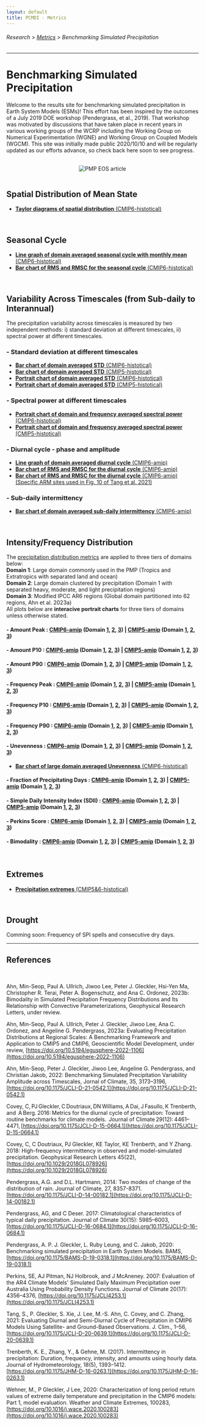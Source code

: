 ```yaml
---
layout: default
title: PCMDI - Metrics
---
```

###### Research > [Metrics][Metrics] > Benchmarking Simulated Precipitation
---

# Benchmarking Simulated Precipitation
Welcome to the results site for benchmarking simulated precipitation in Earth System Models (ESMs)! This effort has been inspired by the outcomes of a July 2019 DOE workshop (Pendergrass, et al., 2019).  That workshop was motivated by discussions that have taken place in recent years in various working groups of the WCRP including the Working Group on Numerical Experimentation (WGNE) and Working Group on Coupled Models (WGCM).  This site was initially made public 2020/10/10 and will be regularly updated as our efforts advance, so check back here soon to see progress.  
<br/>

<center>
<img style="border:0px" src="PR_benchmarking_FIG4.png"
alt="PMP EOS article">
</center>
<br/>


## Spatial Distribution of Mean State
- [**Taylor diagrams of spatial distribution** (CMIP6-histotical)][mean]
<br/>


## Seasonal Cycle
- [**Line graph of domain averaged seasonal cycle with monthly mean** (CMIP6-histotical)][Line_SC-1]
- [**Bar chart of RMS and RMSC for the seasonal cycle** (CMIP6-histotical)][Bar_SC-1]
<br/>


## Variability Across Timescales (from Sub-daily to Interannual) 
The precipitation variability across timescales is measured by two independent methods: i) standard deviation at different timescales, ii) spectral power at different timescales.

### - Standard deviation at different timescales 
- [**Bar chart of domain averaged STD** (CMIP6-histotical)][Bar_VAC-2]
- [**Bar chart of domain averaged STD** (CMIP5-histotical)][Bar_VAC-1]
- [**Portrait chart of domain averaged STD** (CMIP6-histotical)][Port_VAC-2]
- [**Portrait chart of domain averaged STD** (CMIP5-histotical)][Port_VAC-1]

### - Spectral power at different timescales 
- [**Portrait chart of domain and frequency averaged spectral power** (CMIP6-histotical)][Port_PS-2]
- [**Portrait chart of domain and frequency averaged spectral power** (CMIP5-histotical)][Port_PS-1]

### - Diurnal cycle - phase and amplitude
- [**Line graph of domain averaged diurnal cycle** (CMIP6-amip)][Line_DC-1]
- [**Bar chart of RMS and RMSC for the diurnal cycle** (CMIP6-amip)][Bar_DC-1]
- [**Bar chart of RMS and RMSC for the diurnal cycle** (CMIP6-amip) (Specific ARM sites used in Fig. 10 of Tang et al. 2021)][Bar_DC-2]

### - Sub-daily intermittency
- [**Bar chart of domain averaged sub-daily intermittency** (CMIP6-amip)][Bar_SDI-1]
<br/>


## Intensity/Frequency Distribution
The <a href="precip_distribution_metric_table.pdf" target="_new">precipitation distribution metrics</a> are applied to three tiers of domains below: 
<br/>
**Domain 1**: Large domain commonly used in the PMP (Tropics and Extratropics with separated land and ocean)
<br/>
**Domain 2**: Large domain clustered by precipitation (Domain 1 with separated heavy, moderate, and light precipitation regions)
<br/>
**Domain 3**: Modified IPCC AR6 regions (Global domain partitioned into 62 regions, Ahn et al. 2023a)
<br/>
All plots below are **interacive portrait charts** for three tiers of domains unless otherwise stated.

#### - Amount Peak : [CMIP6-amip][Bar_IFD-1-1] (Domain [1][Bar_IFD-1-1], [2][Bar_IFD-1-3], [3][Bar_IFD-1-5]) | [CMIP5-amip][Bar_IFD-1-2] (Domain [1][Bar_IFD-1-2], [2][Bar_IFD-1-4], [3][Bar_IFD-1-6])

#### - Amount P10 : [CMIP6-amip][Bar_IFD-2-1] (Domain [1][Bar_IFD-2-1], [2][Bar_IFD-2-3], [3][Bar_IFD-2-5]) | [CMIP5-amip][Bar_IFD-2-2] (Domain [1][Bar_IFD-2-2], [2][Bar_IFD-2-4], [3][Bar_IFD-2-6])

#### - Amount P90 : [CMIP6-amip][Bar_IFD-3-1] (Domain [1][Bar_IFD-3-1], [2][Bar_IFD-3-3], [3][Bar_IFD-3-5]) | [CMIP5-amip][Bar_IFD-3-2] (Domain [1][Bar_IFD-3-2], [2][Bar_IFD-3-4], [3][Bar_IFD-3-6])

#### - Frequency Peak : [CMIP6-amip][Bar_IFD-4-1] (Domain [1][Bar_IFD-4-1], [2][Bar_IFD-4-3], [3][Bar_IFD-4-5]) | [CMIP5-amip][Bar_IFD-4-2] (Domain [1][Bar_IFD-4-2], [2][Bar_IFD-4-4], [3][Bar_IFD-4-6])

#### - Frequency P10 : [CMIP6-amip][Bar_IFD-5-1] (Domain [1][Bar_IFD-5-1], [2][Bar_IFD-5-3], [3][Bar_IFD-5-5]) | [CMIP5-amip][Bar_IFD-5-2] (Domain [1][Bar_IFD-5-2], [2][Bar_IFD-5-4], [3][Bar_IFD-5-6])

#### - Frequency P90 : [CMIP6-amip][Bar_IFD-6-1] (Domain [1][Bar_IFD-6-1], [2][Bar_IFD-6-3], [3][Bar_IFD-6-5]) | [CMIP5-amip][Bar_IFD-6-2] (Domain [1][Bar_IFD-6-2], [2][Bar_IFD-6-4], [3][Bar_IFD-6-6])

#### - Unevenness : [CMIP6-amip][Bar_IFD-7-1] (Domain [1][Bar_IFD-7-1], [2][Bar_IFD-7-3], [3][Bar_IFD-7-5]) | [CMIP5-amip][Bar_IFD-7-2] (Domain [1][Bar_IFD-7-2], [2][Bar_IFD-7-4], [3][Bar_IFD-7-6])
- [**Bar chart of large domain averaged Unevenness** (CMIP6-histotical)][Bar_IFD-7-7]

#### - Fraction of Precipitating Days : [CMIP6-amip][Bar_IFD-8-1] (Domain [1][Bar_IFD-8-1], [2][Bar_IFD-8-3], [3][Bar_IFD-8-5]) | [CMIP5-amip][Bar_IFD-8-2] (Domain [1][Bar_IFD-8-2], [2][Bar_IFD-8-4], [3][Bar_IFD-8-6])

#### - Simple Daily Intensity Index (SDII) : [CMIP6-amip][Bar_IFD-9-1] (Domain [1][Bar_IFD-9-1], [2][Bar_IFD-9-3], [3][Bar_IFD-9-5]) | [CMIP5-amip][Bar_IFD-9-2] (Domain [1][Bar_IFD-9-2], [2][Bar_IFD-9-4], [3][Bar_IFD-9-6])

#### - Perkins Score : [CMIP6-amip][Bar_IFD-10-1] (Domain [1][Bar_IFD-10-1], [2][Bar_IFD-10-3], [3][Bar_IFD-10-5]) | [CMIP5-amip][Bar_IFD-10-2] (Domain [1][Bar_IFD-10-2], [2][Bar_IFD-10-4], [3][Bar_IFD-10-6])

#### - Bimodality : [CMIP6-amip][Bar_IFD-11-1] (Domain [1][Bar_IFD-11-1], [2][Bar_IFD-11-3], [3][Bar_IFD-11-5]) | [CMIP5-amip][Bar_IFD-11-2] (Domain [1][Bar_IFD-11-2], [2][Bar_IFD-11-4], [3][Bar_IFD-11-6])
<br/>


## Extremes  
- [**Precipitation extremes** (CMIP5&6-histotical)][extreme]
<br/>


## Drought
Comming soon:  Frequency of SPI spells and consecutive dry days.
<br/>



---

## References
<br/>

Ahn, Min-Seop, Paul A. Ullrich, Jiwoo Lee, Peter J. Gleckler, Hsi-Yen Ma, Christopher R. Terai, Peter A. Bogenschutz, and Ana C. Ordonez, 2023b: Bimodality in Simulated Precipitation Frequency Distributions and Its Relationship with Convective Parameterizations, Geophysical Research Letters, under review.

Ahn, Min-Seop, Paul A. Ullrich, Peter J. Gleckler, Jiwoo Lee, Ana C. Ordonez, and Angeline G. Pendergrass, 2023a: Evaluating Precipitation Distributions at Regional Scales: A Benchmarking Framework and Application to CMIP5 and CMIP6, Geoscientific Model Development, under review, [https://doi.org/10.5194/egusphere-2022-1106](https://doi.org/10.5194/egusphere-2022-1106)

Ahn, Min-Seop, Peter J. Gleckler, Jiwoo Lee, Angeline G. Pendergrass, and Christian Jakob, 2022: Benchmarking Simulated Precipitation Variability Amplitude across Timescales, Jornal of Climate, 35, 3173–3196, [https://doi.org/10.1175/JCLI-D-21-0542.1](https://doi.org/10.1175/JCLI-D-21-0542.1)

Covey, C, PJ Gleckler, C Doutriaux, DN Williams, A Dai, J Fasullo, K Trenberth, and  A Berg. 2016: Metrics for the diurnal cycle of precipitation: Toward routine benchmarks for climate models.  Journal of Climate 29(12): 4461–4471, [https://doi.org/10.1175/JCLI-D-15-0664.1](https://doi.org/10.1175/JCLI-D-15-0664.1)

Covey, C, C Doutriaux, PJ Gleckler, KE Taylor, KE Trenberth, and Y Zhang. 2018: High-frequency intermittency in observed and model-simulated precipitation. Geophysical Research Letters 45(22), [https://doi.org/10.1029/2018GL078926](https://doi.org/10.1029/2018GL078926)

Pendergrass, A.G. and D.L. Hartmann, 2014: Two modes of change of the distribution of rain. Journal of Climate, 27, 8357-8371. [https://doi.org/10.1175/JCLI-D-14-00182.1](https://doi.org/10.1175/JCLI-D-14-00182.1)

Pendergrass, AG, and C Deser. 2017: Climatological characteristics of typical daily precipitation. Journal of Climate 30(15): 5985–6003, [https://doi.org/10.1175/JCLI-D-16-0684.1](https://doi.org/10.1175/JCLI-D-16-0684.1)

Pendergrass, A. P. J. Gleckler, L. Ruby Leung, and C. Jakob, 2020: Benchmarking simulated precipitation in Earth System Models. BAMS, [https://doi.org/10.1175/BAMS-D-19-0318.1](https://doi.org/10.1175/BAMS-D-19-0318.1)

Perkins, SE, AJ Pitman, NJ Holbrook, and J McAneney. 2007: Evaluation of the AR4 Climate Models' Simulated Daily Maximum Precipitation over Australia Using Probability Density Functions. Journal of Climate 20(17): 4356–4376, [https://doi.org/10.1175/JCLI4253.1](https://doi.org/10.1175/JCLI4253.1)

Tang, S., P. Gleckler, S. Xie, J. Lee, M.-S. Ahn, C. Covey, and C. Zhang, 2021: Evaluating Diurnal and Semi-Diurnal Cycle of Precipitation in CMIP6 Models Using Satellite- and Ground-Based Observations. J. Clim., 1–56, [https://doi.org/10.1175/JCLI-D-20-0639.1](https://doi.org/10.1175/JCLI-D-20-0639.1)

Trenberth, K. E., Zhang, Y., & Gehne, M. (2017). Intermittency in precipitation: Duration, frequency, intensity, and amounts using hourly data. Journal of Hydrometeorology, 18(5), 1393–1412. [https://doi.org/10.1175/JHM-D-16-0263.1](https://doi.org/10.1175/JHM-D-16-0263.1)

Wehner, M., P Gleckler, J Lee, 2020: Characterization of long period return values of extreme daily temperature and precipitation in the CMIP6 models: Part 1, model evaluation.  Weather and Climate Extremes, 100283, [https://doi.org/10.1016/j.wace.2020.100283](https://doi.org/10.1016/j.wace.2020.100283)


[Line_SC-1]: https://pcmdi.llnl.gov/pmp-preliminary-results/interactive_plot/precip/seasonal_cycle/pr_annual.cycle_all.loc.mod_interactive.html
[Bar_SC-1]: https://pcmdi.llnl.gov/pmp-preliminary-results/interactive_plot/precip/seasonal_cycle/pr_annual.cycle_rms.bar_all.loc.mod_interactive.html

[Bar_VAC-1]: https://pcmdi.llnl.gov/pmp-preliminary-results/interactive_plot/precip/variability_across_timescales/STD_across_timescales/pr_STD.amean_interactive_regrid.180x90_cmip5.html
[Bar_VAC-2]: https://pcmdi.llnl.gov/pmp-preliminary-results/interactive_plot/precip/variability_across_timescales/STD_across_timescales/pr_STD.amean_interactive_regrid.180x90_cmip6.html
[Port_VAC-1]: https://pcmdi.llnl.gov/pmp-preliminary-results/interactive_plot/precip/variability_across_timescales/STD_across_timescales/pr_STD.amean_portrait_interactive_regrid.180x90_cmip5.html
[Port_VAC-2]: https://pcmdi.llnl.gov/pmp-preliminary-results/interactive_plot/precip/variability_across_timescales/STD_across_timescales/pr_STD.amean_portrait_interactive_regrid.180x90_cmip6.html

[Port_PS-1]: https://pcmdi.llnl.gov/pmp-preliminary-results/interactive_plot/precip/variability_across_timescales/PS_across_timescales/portrait_PS_pr.3hr_ratio_regrid.180x90_cmip5_ensmean_obsmean_woSD_interactive.html
[Port_PS-2]: https://pcmdi.llnl.gov/pmp-preliminary-results/interactive_plot/precip/variability_across_timescales/PS_across_timescales/portrait_PS_pr.3hr_ratio_regrid.180x90_cmip6_ensmean_obsmean_woSD_interactive.html

[Line_DC-1]: https://pcmdi.llnl.gov/pmp-preliminary-results/interactive_plot/precip/variability_across_timescales/diurnal_cycle/pr_diurnal.cycle_all.loc.mod_interactive.html
[Bar_DC-1]: https://pcmdi.llnl.gov/pmp-preliminary-results/interactive_plot/precip/variability_across_timescales/diurnal_cycle/pr_diurnal.cycle_rms.bar_all.loc.mod_interactive.html
[Bar_DC-2]: https://pcmdi.llnl.gov/pmp-preliminary-results/interactive_plot/precip/diurnal/pr_diurnal.cycle_rms.bar_all.loc.mod_interactive.html

[Bar_SDI-1]: https://pcmdi.llnl.gov/pmp-preliminary-results/interactive_plot/precip/variability_across_timescales/intermittency/pr_intermittency.amean_interactive.html

[Bar_IFD-1-1]: https://pcmdi.llnl.gov/pmp-preliminary-results/interactive_plot/precip/intensity.frequency_distribution/large_domain/interactive_portrait_dits_regrid.180x90_ensmean_cmip6_amtpeak_ANN.html
[Bar_IFD-1-2]: https://pcmdi.llnl.gov/pmp-preliminary-results/interactive_plot/precip/intensity.frequency_distribution/large_domain/interactive_portrait_dits_regrid.180x90_ensmean_cmip5_amtpeak_ANN.html
[Bar_IFD-1-3]: https://pcmdi.llnl.gov/pmp-preliminary-results/interactive_plot/precip/intensity.frequency_distribution/large.clust_domain/interactive_portrait_dits_regrid.180x90_ensmean_cmip6_amtpeak_ANN.html
[Bar_IFD-1-4]: https://pcmdi.llnl.gov/pmp-preliminary-results/interactive_plot/precip/intensity.frequency_distribution/large.clust_domain/interactive_portrait_dits_regrid.180x90_ensmean_cmip5_amtpeak_ANN.html
[Bar_IFD-1-5]: https://pcmdi.llnl.gov/pmp-preliminary-results/interactive_plot/precip/intensity.frequency_distribution/AR6.modified_domain/interactive_portrait_dits_regrid.180x90_ensmean_cmip6_amtpeak_ANN.html
[Bar_IFD-1-6]: https://pcmdi.llnl.gov/pmp-preliminary-results/interactive_plot/precip/intensity.frequency_distribution/AR6.modified_domain/interactive_portrait_dits_regrid.180x90_ensmean_cmip5_amtpeak_ANN.html

[Bar_IFD-2-1]: https://pcmdi.llnl.gov/pmp-preliminary-results/interactive_plot/precip/intensity.frequency_distribution/large_domain/interactive_portrait_dits_regrid.180x90_ensmean_cmip6_amtP10_ANN.html
[Bar_IFD-2-2]: https://pcmdi.llnl.gov/pmp-preliminary-results/interactive_plot/precip/intensity.frequency_distribution/large_domain/interactive_portrait_dits_regrid.180x90_ensmean_cmip5_amtP10_ANN.html
[Bar_IFD-2-3]: https://pcmdi.llnl.gov/pmp-preliminary-results/interactive_plot/precip/intensity.frequency_distribution/large.clust_domain/interactive_portrait_dits_regrid.180x90_ensmean_cmip6_amtP10_ANN.html
[Bar_IFD-2-4]: https://pcmdi.llnl.gov/pmp-preliminary-results/interactive_plot/precip/intensity.frequency_distribution/large.clust_domain/interactive_portrait_dits_regrid.180x90_ensmean_cmip5_amtP10_ANN.html
[Bar_IFD-2-5]: https://pcmdi.llnl.gov/pmp-preliminary-results/interactive_plot/precip/intensity.frequency_distribution/AR6.modified_domain/interactive_portrait_dits_regrid.180x90_ensmean_cmip6_amtP10_ANN.html
[Bar_IFD-2-6]: https://pcmdi.llnl.gov/pmp-preliminary-results/interactive_plot/precip/intensity.frequency_distribution/AR6.modified_domain/interactive_portrait_dits_regrid.180x90_ensmean_cmip5_amtP10_ANN.html

[Bar_IFD-3-1]: https://pcmdi.llnl.gov/pmp-preliminary-results/interactive_plot/precip/intensity.frequency_distribution/large_domain/interactive_portrait_dits_regrid.180x90_ensmean_cmip6_amtP90_ANN.html
[Bar_IFD-3-2]: https://pcmdi.llnl.gov/pmp-preliminary-results/interactive_plot/precip/intensity.frequency_distribution/large_domain/interactive_portrait_dits_regrid.180x90_ensmean_cmip5_amtP90_ANN.html
[Bar_IFD-3-3]: https://pcmdi.llnl.gov/pmp-preliminary-results/interactive_plot/precip/intensity.frequency_distribution/large.clust_domain/interactive_portrait_dits_regrid.180x90_ensmean_cmip6_amtP90_ANN.html
[Bar_IFD-3-4]: https://pcmdi.llnl.gov/pmp-preliminary-results/interactive_plot/precip/intensity.frequency_distribution/large.clust_domain/interactive_portrait_dits_regrid.180x90_ensmean_cmip5_amtP90_ANN.html
[Bar_IFD-3-5]: https://pcmdi.llnl.gov/pmp-preliminary-results/interactive_plot/precip/intensity.frequency_distribution/AR6.modified_domain/interactive_portrait_dits_regrid.180x90_ensmean_cmip6_amtP90_ANN.html
[Bar_IFD-3-6]: https://pcmdi.llnl.gov/pmp-preliminary-results/interactive_plot/precip/intensity.frequency_distribution/AR6.modified_domain/interactive_portrait_dits_regrid.180x90_ensmean_cmip5_amtP90_ANN.html

[Bar_IFD-4-1]: https://pcmdi.llnl.gov/pmp-preliminary-results/interactive_plot/precip/intensity.frequency_distribution/large_domain/interactive_portrait_dits_regrid.180x90_ensmean_cmip6_frqpeak_ANN.html
[Bar_IFD-4-2]: https://pcmdi.llnl.gov/pmp-preliminary-results/interactive_plot/precip/intensity.frequency_distribution/large_domain/interactive_portrait_dits_regrid.180x90_ensmean_cmip5_frqpeak_ANN.html
[Bar_IFD-4-3]: https://pcmdi.llnl.gov/pmp-preliminary-results/interactive_plot/precip/intensity.frequency_distribution/large.clust_domain/interactive_portrait_dits_regrid.180x90_ensmean_cmip6_frqpeak_ANN.html
[Bar_IFD-4-4]: https://pcmdi.llnl.gov/pmp-preliminary-results/interactive_plot/precip/intensity.frequency_distribution/large.clust_domain/interactive_portrait_dits_regrid.180x90_ensmean_cmip5_frqpeak_ANN.html
[Bar_IFD-4-5]: https://pcmdi.llnl.gov/pmp-preliminary-results/interactive_plot/precip/intensity.frequency_distribution/AR6.modified_domain/interactive_portrait_dits_regrid.180x90_ensmean_cmip6_frqpeak_ANN.html
[Bar_IFD-4-6]: https://pcmdi.llnl.gov/pmp-preliminary-results/interactive_plot/precip/intensity.frequency_distribution/AR6.modified_domain/interactive_portrait_dits_regrid.180x90_ensmean_cmip5_frqpeak_ANN.html

[Bar_IFD-5-1]: https://pcmdi.llnl.gov/pmp-preliminary-results/interactive_plot/precip/intensity.frequency_distribution/large_domain/interactive_portrait_dits_regrid.180x90_ensmean_cmip6_frqP10_ANN.html
[Bar_IFD-5-2]: https://pcmdi.llnl.gov/pmp-preliminary-results/interactive_plot/precip/intensity.frequency_distribution/large_domain/interactive_portrait_dits_regrid.180x90_ensmean_cmip5_frqP10_ANN.html
[Bar_IFD-5-3]: https://pcmdi.llnl.gov/pmp-preliminary-results/interactive_plot/precip/intensity.frequency_distribution/large.clust_domain/interactive_portrait_dits_regrid.180x90_ensmean_cmip6_frqP10_ANN.html
[Bar_IFD-5-4]: https://pcmdi.llnl.gov/pmp-preliminary-results/interactive_plot/precip/intensity.frequency_distribution/large.clust_domain/interactive_portrait_dits_regrid.180x90_ensmean_cmip5_frqP10_ANN.html
[Bar_IFD-5-5]: https://pcmdi.llnl.gov/pmp-preliminary-results/interactive_plot/precip/intensity.frequency_distribution/AR6.modified_domain/interactive_portrait_dits_regrid.180x90_ensmean_cmip6_frqP10_ANN.html
[Bar_IFD-5-6]: https://pcmdi.llnl.gov/pmp-preliminary-results/interactive_plot/precip/intensity.frequency_distribution/AR6.modified_domain/interactive_portrait_dits_regrid.180x90_ensmean_cmip5_frqP10_ANN.html

[Bar_IFD-6-1]: https://pcmdi.llnl.gov/pmp-preliminary-results/interactive_plot/precip/intensity.frequency_distribution/large_domain/interactive_portrait_dits_regrid.180x90_ensmean_cmip6_frqP90_ANN.html
[Bar_IFD-6-2]: https://pcmdi.llnl.gov/pmp-preliminary-results/interactive_plot/precip/intensity.frequency_distribution/large_domain/interactive_portrait_dits_regrid.180x90_ensmean_cmip5_frqP90_ANN.html
[Bar_IFD-6-3]: https://pcmdi.llnl.gov/pmp-preliminary-results/interactive_plot/precip/intensity.frequency_distribution/large.clust_domain/interactive_portrait_dits_regrid.180x90_ensmean_cmip6_frqP90_ANN.html
[Bar_IFD-6-4]: https://pcmdi.llnl.gov/pmp-preliminary-results/interactive_plot/precip/intensity.frequency_distribution/large.clust_domain/interactive_portrait_dits_regrid.180x90_ensmean_cmip5_frqP90_ANN.html
[Bar_IFD-6-5]: https://pcmdi.llnl.gov/pmp-preliminary-results/interactive_plot/precip/intensity.frequency_distribution/AR6.modified_domain/interactive_portrait_dits_regrid.180x90_ensmean_cmip6_frqP90_ANN.html
[Bar_IFD-6-6]: https://pcmdi.llnl.gov/pmp-preliminary-results/interactive_plot/precip/intensity.frequency_distribution/AR6.modified_domain/interactive_portrait_dits_regrid.180x90_ensmean_cmip5_frqP90_ANN.html

[Bar_IFD-7-1]: https://pcmdi.llnl.gov/pmp-preliminary-results/interactive_plot/precip/intensity.frequency_distribution/large_domain/interactive_portrait_dits_regrid.180x90_ensmean_cmip6_unevenness_ANN.html
[Bar_IFD-7-2]: https://pcmdi.llnl.gov/pmp-preliminary-results/interactive_plot/precip/intensity.frequency_distribution/large_domain/interactive_portrait_dits_regrid.180x90_ensmean_cmip5_unevenness_ANN.html
[Bar_IFD-7-3]: https://pcmdi.llnl.gov/pmp-preliminary-results/interactive_plot/precip/intensity.frequency_distribution/large.clust_domain/interactive_portrait_dits_regrid.180x90_ensmean_cmip6_unevenness_ANN.html
[Bar_IFD-7-4]: https://pcmdi.llnl.gov/pmp-preliminary-results/interactive_plot/precip/intensity.frequency_distribution/large.clust_domain/interactive_portrait_dits_regrid.180x90_ensmean_cmip5_unevenness_ANN.html
[Bar_IFD-7-5]: https://pcmdi.llnl.gov/pmp-preliminary-results/interactive_plot/precip/intensity.frequency_distribution/AR6.modified_domain/interactive_portrait_dits_regrid.180x90_ensmean_cmip6_unevenness_ANN.html
[Bar_IFD-7-6]: https://pcmdi.llnl.gov/pmp-preliminary-results/interactive_plot/precip/intensity.frequency_distribution/AR6.modified_domain/interactive_portrait_dits_regrid.180x90_ensmean_cmip5_unevenness_ANN.html
[Bar_IFD-7-7]: https://pcmdi.llnl.gov/pmp-preliminary-results/interactive_plot/precip/intensity.frequency_distribution/unevenness/pr_unevenness.amean_interactive.html

[Bar_IFD-8-1]: https://pcmdi.llnl.gov/pmp-preliminary-results/interactive_plot/precip/intensity.frequency_distribution/large_domain/interactive_portrait_dits_regrid.180x90_ensmean_cmip6_prdyfrac_ANN.html
[Bar_IFD-8-2]: https://pcmdi.llnl.gov/pmp-preliminary-results/interactive_plot/precip/intensity.frequency_distribution/large_domain/interactive_portrait_dits_regrid.180x90_ensmean_cmip5_prdyfrac_ANN.html
[Bar_IFD-8-3]: https://pcmdi.llnl.gov/pmp-preliminary-results/interactive_plot/precip/intensity.frequency_distribution/large.clust_domain/interactive_portrait_dits_regrid.180x90_ensmean_cmip6_prdyfrac_ANN.html
[Bar_IFD-8-4]: https://pcmdi.llnl.gov/pmp-preliminary-results/interactive_plot/precip/intensity.frequency_distribution/large.clust_domain/interactive_portrait_dits_regrid.180x90_ensmean_cmip5_prdyfrac_ANN.html
[Bar_IFD-8-5]: https://pcmdi.llnl.gov/pmp-preliminary-results/interactive_plot/precip/intensity.frequency_distribution/AR6.modified_domain/interactive_portrait_dits_regrid.180x90_ensmean_cmip6_prdyfrac_ANN.html
[Bar_IFD-8-6]: https://pcmdi.llnl.gov/pmp-preliminary-results/interactive_plot/precip/intensity.frequency_distribution/AR6.modified_domain/interactive_portrait_dits_regrid.180x90_ensmean_cmip5_prdyfrac_ANN.html

[Bar_IFD-9-1]: https://pcmdi.llnl.gov/pmp-preliminary-results/interactive_plot/precip/intensity.frequency_distribution/large_domain/interactive_portrait_dits_regrid.180x90_ensmean_cmip6_sdii_ANN.html
[Bar_IFD-9-2]: https://pcmdi.llnl.gov/pmp-preliminary-results/interactive_plot/precip/intensity.frequency_distribution/large_domain/interactive_portrait_dits_regrid.180x90_ensmean_cmip5_sdii_ANN.html
[Bar_IFD-9-3]: https://pcmdi.llnl.gov/pmp-preliminary-results/interactive_plot/precip/intensity.frequency_distribution/large.clust_domain/interactive_portrait_dits_regrid.180x90_ensmean_cmip6_sdii_ANN.html
[Bar_IFD-9-4]: https://pcmdi.llnl.gov/pmp-preliminary-results/interactive_plot/precip/intensity.frequency_distribution/large.clust_domain/interactive_portrait_dits_regrid.180x90_ensmean_cmip5_sdii_ANN.html
[Bar_IFD-9-5]: https://pcmdi.llnl.gov/pmp-preliminary-results/interactive_plot/precip/intensity.frequency_distribution/AR6.modified_domain/interactive_portrait_dits_regrid.180x90_ensmean_cmip6_sdii_ANN.html
[Bar_IFD-9-6]: https://pcmdi.llnl.gov/pmp-preliminary-results/interactive_plot/precip/intensity.frequency_distribution/AR6.modified_domain/interactive_portrait_dits_regrid.180x90_ensmean_cmip5_sdii_ANN.html

[Bar_IFD-10-1]: https://pcmdi.llnl.gov/pmp-preliminary-results/interactive_plot/precip/intensity.frequency_distribution/large_domain/interactive_portrait_dits_regrid.180x90_ensmean_cmip6_pscore_ANN.html
[Bar_IFD-10-2]: https://pcmdi.llnl.gov/pmp-preliminary-results/interactive_plot/precip/intensity.frequency_distribution/large_domain/interactive_portrait_dits_regrid.180x90_ensmean_cmip5_pscore_ANN.html
[Bar_IFD-10-3]: https://pcmdi.llnl.gov/pmp-preliminary-results/interactive_plot/precip/intensity.frequency_distribution/large.clust_domain/interactive_portrait_dits_regrid.180x90_ensmean_cmip6_pscore_ANN.html
[Bar_IFD-10-4]: https://pcmdi.llnl.gov/pmp-preliminary-results/interactive_plot/precip/intensity.frequency_distribution/large.clust_domain/interactive_portrait_dits_regrid.180x90_ensmean_cmip5_pscore_ANN.html
[Bar_IFD-10-5]: https://pcmdi.llnl.gov/pmp-preliminary-results/interactive_plot/precip/intensity.frequency_distribution/AR6.modified_domain/interactive_portrait_dits_regrid.180x90_ensmean_cmip6_pscore_ANN.html
[Bar_IFD-10-6]: https://pcmdi.llnl.gov/pmp-preliminary-results/interactive_plot/precip/intensity.frequency_distribution/AR6.modified_domain/interactive_portrait_dits_regrid.180x90_ensmean_cmip5_pscore_ANN.html

[Bar_IFD-11-1]: https://pcmdi.llnl.gov/pmp-preliminary-results/interactive_plot/precip/intensity.frequency_distribution/large_domain/interactive_portrait_dits_regrid.180x90_ensmean_cmip6_bimod_ANN.html
[Bar_IFD-11-2]: https://pcmdi.llnl.gov/pmp-preliminary-results/interactive_plot/precip/intensity.frequency_distribution/large_domain/interactive_portrait_dits_regrid.180x90_ensmean_cmip5_bimod_ANN.html
[Bar_IFD-11-3]: https://pcmdi.llnl.gov/pmp-preliminary-results/interactive_plot/precip/intensity.frequency_distribution/large.clust_domain/interactive_portrait_dits_regrid.180x90_ensmean_cmip6_bimod_ANN.html
[Bar_IFD-11-4]: https://pcmdi.llnl.gov/pmp-preliminary-results/interactive_plot/precip/intensity.frequency_distribution/large.clust_domain/interactive_portrait_dits_regrid.180x90_ensmean_cmip5_bimod_ANN.html
[Bar_IFD-11-5]: https://pcmdi.llnl.gov/pmp-preliminary-results/interactive_plot/precip/intensity.frequency_distribution/AR6.modified_domain/interactive_portrait_dits_regrid.180x90_ensmean_cmip6_bimod_ANN.html
[Bar_IFD-11-6]: https://pcmdi.llnl.gov/pmp-preliminary-results/interactive_plot/precip/intensity.frequency_distribution/AR6.modified_domain/interactive_portrait_dits_regrid.180x90_ensmean_cmip5_bimod_ANN.html


[Metrics]:{{site.baseurl}}/research/metrics/
[extreme]: extreme.md
[mean]: mean.md
